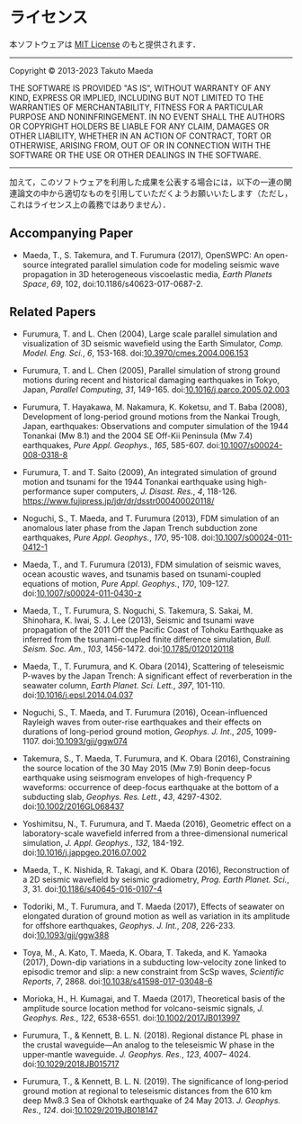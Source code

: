 # ライセンス

本ソフトウェアは [MIT License](https://osdn.net/projects/opensource/wiki/licenses%2FMIT_license) のもと提供されます．

---

Copyright &copy; 2013-2023 Takuto Maeda

THE SOFTWARE IS PROVIDED "AS IS", WITHOUT WARRANTY OF ANY KIND, EXPRESS
OR IMPLIED, INCLUDING BUT NOT LIMITED TO THE WARRANTIES OF
MERCHANTABILITY, FITNESS FOR A PARTICULAR PURPOSE AND NONINFRINGEMENT.
IN NO EVENT SHALL THE AUTHORS OR COPYRIGHT HOLDERS BE LIABLE FOR ANY
CLAIM, DAMAGES OR OTHER LIABILITY, WHETHER IN AN ACTION OF CONTRACT,
TORT OR OTHERWISE, ARISING FROM, OUT OF OR IN CONNECTION WITH THE
SOFTWARE OR THE USE OR OTHER DEALINGS IN THE SOFTWARE.

---

加えて，このソフトウェアを利用した成果を公表する場合には，以下の一連の関連論文の中から適切なものを引用していただくようお願いいたします（ただし，これはライセンス上の義務ではありません）．

## Accompanying Paper

-   Maeda, T., S. Takemura, and T. Furumura (2017), OpenSWPC: An
    open-source integrated parallel simulation code for modeling seismic
    wave propagation in 3D heterogeneous viscoelastic media, *Earth
    Planets Space*, *69*, 102, doi:10.1186/s40623-017-0687-2.

## Related Papers 

- Furumura, T. and L. Chen (2004), Large scale parallel simulation and visualization of 3D seismic wavefield using the Earth Simulator, _Comp. Model. Eng. Sci._, _6_, 153-168. doi:[10.3970/cmes.2004.006.153](https://doi.org/10.3970/cmes.2004.006.153)

- Furumura, T. and L. Chen (2005), Parallel simulation of strong ground motions during recent and historical damaging earthquakes in Tokyo, Japan, _Parallel Computing_, _31_, 149-165. doi:[10.1016/j.parco.2005.02.003](https://doi.org/10.1016/j.parco.2005.02.003)

- Furumura, T. Hayakawa, M. Nakamura, K. Koketsu, and T. Baba (2008), Development of long-period ground motions from the Nankai Trough, Japan, earthquakes: Observations and computer simulation of the 1944 Tonankai (Mw 8.1) and the 2004 SE Off-Kii Peninsula (Mw 7.4) earthquakes, _Pure Appl. Geophys._, _165_, 585-607. doi:[10.1007/s00024-008-0318-8](https://doi.org/10.1007/s00024-008-0318-8)

- Furumura, T. and T. Saito (2009), An integrated simulation of ground motion and tsunami for the 1944 Tonankai earthquake using high-performance super computers, _J. Disast. Res._, _4_, 118-126. https://www.fujipress.jp/jdr/dr/dsstr000400020118/

- Noguchi, S., T. Maeda, and T. Furumura (2013), FDM simulation of an anomalous later phase from the Japan Trench subduction zone earthquakes, _Pure Appl. Geophys._, _170_, 95-108. doi:[10.1007/s00024-011-0412-1](https://doi.org/10.1007/s00024-011-0412-1)

- Maeda, T., and T. Furumura (2013), FDM simulation of seismic waves, ocean acoustic waves, and tsunamis based on tsunami-coupled equations of motion, _Pure Appl. Geophys._, _170_, 109-127. doi:[10.1007/s00024-011-0430-z](https://doi.org/10.1007/s00024-011-0430-z)

- Maeda, T., T. Furumura, S. Noguchi, S. Takemura, S. Sakai, M. Shinohara, K. Iwai, S. J. Lee (2013), Seismic and tsunami wave propagation of the 2011 Off the Pacific Coast of Tohoku Earthquake as inferred from the tsunami-coupled finite difference simulation, _Bull. Seism. Soc. Am._, _103_, 1456-1472. doi:[10.1785/0120120118](https://doi.org/10.1785/0120120118)

- Maeda, T., T. Furumura, and K. Obara (2014), Scattering of teleseismic P-waves by the Japan Trench: A significant effect of reverberation in the seawater column, _Earth Planet. Sci. Lett._, _397_, 101-110. doi:[10.1016/j.epsl.2014.04.037](https://doi.org/10.1016/j.epsl.2014.04.037)

- Noguchi, S., T. Maeda, and T. Furumura (2016), Ocean-influenced Rayleigh waves from outer-rise earthquakes and their effects on durations of long-period ground motion, _Geophys. J. Int_., _205_, 1099-1107. doi:[10.1093/gji/ggw074](https://doi.org/10.1093/gji/ggw074)

- Takemura, S., T. Maeda, T. Furumura, and K. Obara (2016), Constraining the source location of the 30 May 2015 (Mw 7.9) Bonin deep-focus earthquake using seismogram envelopes of high-frequency P waveforms: occurrence of deep-focus earthquake at the bottom of a subducting slab, _Geophys. Res. Lett._, _43_, 4297-4302. doi:[10.1002/2016GL068437](https://doi.org/10.1002/2016GL068437)

- Yoshimitsu, N., T. Furumura, and T. Maeda (2016), Geometric effect on a laboratory-scale wavefield inferred from a three-dimensional numerical simulation, _J. Appl. Geophys._, _132_, 184-192. doi:[10.1016/j.jappgeo.2016.07.002](https://doi.org/10.1016/j.jappgeo.2016.07.002)

- Maeda, T., K. Nishida, R. Takagi, and K. Obara (2016), Reconstruction of a 2D seismic wavefield by seismic gradiometry, _Prog. Earth Planet. Sci._, _3_, 31. doi:[10.1186/s40645-016-0107-4](https://doi.org/10.1186/s40645-016-0107-4)

- Todoriki, M., T. Furumura, and T. Maeda (2017), Effects of seawater on elongated duration of ground motion as well as variation in its amplitude for offshore earthquakes, _Geophys. J. Int._, _208_, 226-233. doi:[10.1093/gji/ggw388](https://doi.org/10.1093/gji/ggw388)

- Toya, M., A. Kato, T. Maeda, K. Obara, T. Takeda, and K. Yamaoka (2017), Down-dip variations in a subducting low-velocity zone linked to episodic tremor and slip: a new constraint from ScSp waves, _Scientific Reports_, _7_, 2868. doi:[10.1038/s41598-017-03048-6](https://doi.org/10.1038/s41598-017-03048-6)

- Morioka, H., H. Kumagai, and T. Maeda (2017), Theoretical basis of the amplitude source location method for volcano-seismic signals, _J. Geophys. Res._, _122_, 6538-6551. doi:[10.1002/2017JB013997](https://doi.org/10.1002/2017JB013997)

- Furumura, T., & Kennett, B. L. N. (2018). Regional distance PL phase in the crustal waveguide—An analog to the teleseismic W phase in the upper‐mantle waveguide. _J. Geophys. Res._, _123_, 4007– 4024. doi:[10.1029/2018JB015717](https://doi.org/10.1029/2018JB015717)

- Furumura, T., & Kennett, B. L. N. (2019). The significance of long‐period ground motion at regional to teleseismic distances from the 610 km deep Mw8.3 Sea of Okhotsk earthquake of 24 May 2013. _J. Geophys. Res._, _124_. doi:[10.1029/2019JB018147](https://doi.org/10.1029/2019JB018147)